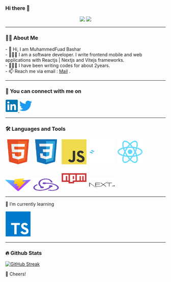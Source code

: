 ### Hi there 👋

<div id="header" flex="column" align="center">
  <img src="https://media.giphy.com/media/M9gbBd9nbDrOTu1Mqx/giphy.gif" width="100"/>
  <a href="https://primeboy.vercel.app/" target="_blank">
      <img src="https://img.shields.io/badge/-my_Portfolio-E4B1AB?style=for-the-badge&logo=ko-f&logoColor=white" target="_blank">
  </a>
</div>
<!-- <div align="center">
  <img src="https://komarev.com/ghpvc/?username=annonymousauthority&style=flat-square&color=blue" alt=""/>
  ![Profile Views](https://komarev.com/ghpvc/?username=primeford&color=c1c1c1)
</div> -->

---
### 👨‍💻 About Me
<div id="body" align="left">
  - 👋 Hi, I am MuhammedFuad Bashar <br>
  - 👨🏾‍💻 I am a software developer. I write frontend mobile and web applications with Reactjs | Nextjs and Vitejs frameworks. <br>
  - 👨🏾‍💼 I have been writing codes for about 2years. <br>
  - 📫 Reach me via email :  <a href="mailto:wolabash@gmail.com">Mail</a>
.
</div>

---
### 🚀 You can connect with me on
<div>
  <a href="https://linkedin.com/in/muhammedfuad-bashar">
    <img src="https://github.com/devicons/devicon/blob/master/icons/linkedin/linkedin-original.svg" alt="LinkedIn" width="40" height="40"/>
  </a>
  <a href="https://twitter.com/BMuhammedfuad">
    <img src="https://github.com/devicons/devicon/blob/master/icons/twitter/twitter-original.svg" alt="Twitter" width="40" height="40"/>
  </a>
</div>

---

### 🛠️ Languages and Tools
<div>
  <img src="https://github.com/devicons/devicon/blob/master/icons/html5/html5-original.svg" title="HTML5" alt="HTML5" width="80" height="80"/>&nbsp;
    <img src="https://github.com/devicons/devicon/blob/master/icons/css3/css3-original.svg" title="CSS3" alt="CSS3" width="80" height="80"/>&nbsp;
<!--     <img src="https://github.com/devicons/devicon/blob/master/icons/figma/figma-original.svg" title="Figma" alt="Figma" width="80" height="80"/>&nbsp; -->
    <img src="https://github.com/devicons/devicon/blob/master/icons/javascript/javascript-original.svg" title="JavaScript" alt="JavaScript" width="80" height="80"/>&nbsp;
  <img src="https://github.com/devicons/devicon/blob/master/icons/tailwindcss/tailwindcss-original-wordmark.svg" title="tailwindcss" alt="tailwindcss" width="80" height="80"/>&nbsp;
    <img src="https://github.com/devicons/devicon/blob/master/icons/react/react-original.svg" title="React" alt="React" width="80" height="80"/>&nbsp;
   <img src="/vite.svg" title="Vitejs" alt="Vitejs" width="80" height="40"/>&nbsp;
    <img src="https://github.com/devicons/devicon/blob/master/icons/redux/redux-original.svg" title="Redux" alt="Redux" width="80" height="40"/>&nbsp;
 <img src="https://github.com/devicons/devicon/blob/master/icons/npm/npm-original-wordmark.svg" title="npm" alt="npm" width="80" height="80"/>&nbsp;
 <img src="https://github.com/devicons/devicon/blob/master/icons/nextjs/nextjs-original-wordmark.svg" title="Nextjs" alt="Nextjs" width="80" height="40"/>&nbsp;
</div>

---
🌱 I’m currently learning

<div>
<img src="https://github.com/devicons/devicon/blob/master/icons/typescript/typescript-original.svg" title="TypeScript" alt="TypeScript" width="80" height="80"/>&nbsp;
  
<!--  <img src="https://github.com/devicons/devicon/blob/master/icons/react/react-original.svg" title="React" alt="React" width="80" height="80"/>&nbsp;
    <img src="https://github.com/devicons/devicon/blob/master/icons/python/python-original.svg" title="Redux" alt="Redux" width="80" height="40"/>&nbsp;
 <img src="https://github.com/devicons/devicon/blob/master/icons/npm/npm-original-wordmark.svg" title="npm" alt="npm" width="80" height="80"/>&nbsp;
 <img src="https://github.com/devicons/devicon/blob/master/icons/nextjs/nextjs-original-wordmark.svg" title="Nextjs" alt="Nextjs" width="80" height="40"/>&nbsp;
<img src="https://github.com/devicons/devicon/blob/master/icons/typescript/typescript-original.svg" title="tailwindcss" alt="tailwindcss" width="80" height="80"/>&nbsp;
<img src="https://github.com/devicons/devicon/blob/master/icons/tailwindcss/tailwindcss-original-wordmark.svg" title="tailwindcss" alt="tailwindcss" width="80" height="80"/>&nbsp; -->
<!-- </div> -->
---

### 🔥 Github Stats

[![GitHub Streak](https://streak-stats.demolab.com/?user=PrimeFord&theme=dark&background=000000)](https://git.io/streak-stats)
<!-- [![PrimeFord's GitHub stats](https://github-readme-stats.vercel.app/api?username=primeford)](https://github.com/anuraghazra/github-readme-stats) -->
<!-- [![Top Langs](https://github-readme-stats.vercel.app/api/top-langs/?username=primeford&layout=compact&theme=vision-friendly-dark)](https://github.com/anuraghazra/github-readme-stats) -->

🥂 Cheers!

<!--
**PrimeFord/PrimeFord** is a ✨ _special_ ✨ repository because its `README.md` (this file) appears on your GitHub profile.

Here are some ideas to get you started:

- 🔭 I’m currently working on ...
- 🌱 I’m currently learning ...
- 👯 I’m looking to collaborate on ...
- 🤔 I’m looking for help with ...
- 💬 Ask me about ...
- 📫 How to reach me: ...
- 😄 Pronouns: ...
- ⚡ Fun fact: ...
-->
